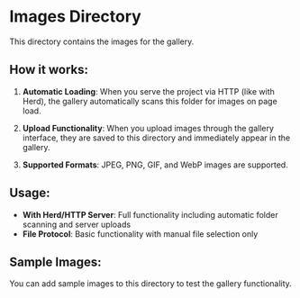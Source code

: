 # Images Directory

This directory contains the images for the gallery.

## How it works:

1. **Automatic Loading**: When you serve the project via HTTP (like with Herd), the gallery automatically scans this folder for images on page load.

2. **Upload Functionality**: When you upload images through the gallery interface, they are saved to this directory and immediately appear in the gallery.

3. **Supported Formats**: JPEG, PNG, GIF, and WebP images are supported.

## Usage:

- **With Herd/HTTP Server**: Full functionality including automatic folder scanning and server uploads
- **File Protocol**: Basic functionality with manual file selection only

## Sample Images:

You can add sample images to this directory to test the gallery functionality.
